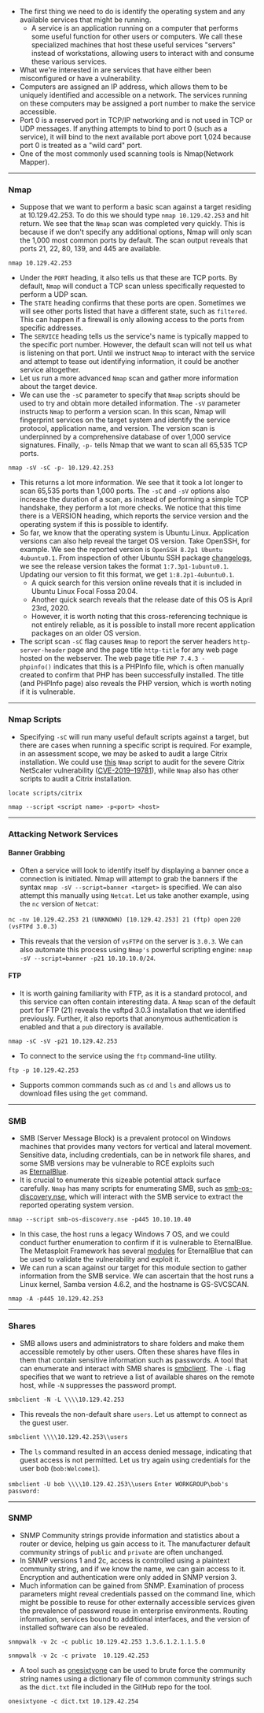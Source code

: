 * The first thing we need to do is identify the operating system and any available services that might be running.
	* A service is an application running on a computer that performs some useful function for other users or computers. We call these specialized machines that host these useful services "servers" instead of workstations, allowing users to interact with and consume these various services.
* What we're interested in are services that have either been misconfigured or have a vulnerability. 
* Computers are assigned an IP address, which allows them to be uniquely identified and accessible on a network. The services running on these computers may be assigned a port number to make the service accessible.
* Port 0 is a reserved port in TCP/IP networking and is not used in TCP or UDP messages. If anything attempts to bind to port 0 (such as a service), it will bind to the next available port above port 1,024 because port 0 is treated as a "wild card" port.
* One of the most commonly used scanning tools is Nmap(Network Mapper).

---
### Nmap

* Suppose that we want to perform a basic scan against a target residing at 10.129.42.253. To do this we should type `nmap 10.129.42.253` and hit return. We see that the `Nmap` scan was completed very quickly. This is because if we don't specify any additional options, Nmap will only scan the 1,000 most common ports by default. The scan output reveals that ports 21, 22, 80, 139, and 445 are available.

`nmap 10.129.42.253`

* Under the `PORT` heading, it also tells us that these are TCP ports. By default, `Nmap` will conduct a TCP scan unless specifically requested to perform a UDP scan.  
* The `STATE` heading confirms that these ports are open. Sometimes we will see other ports listed that have a different state, such as `filtered`. This can happen if a firewall is only allowing access to the ports from specific addresses.  
* The `SERVICE` heading tells us the service's name is typically mapped to the specific port number. However, the default scan will not tell us what is listening on that port. Until we instruct `Nmap` to interact with the service and attempt to tease out identifying information, it could be another service altogether.
* Let us run a more advanced `Nmap` scan and gather more information about the target device.
* We can use the `-sC` parameter to specify that `Nmap` scripts should be used to try and obtain more detailed information. The `-sV` parameter instructs `Nmap` to perform a version scan. In this scan, Nmap will fingerprint services on the target system and identify the service protocol, application name, and version. The version scan is underpinned by a comprehensive database of over 1,000 service signatures. Finally, `-p-` tells Nmap that we want to scan all 65,535 TCP ports.

`nmap -sV -sC -p- 10.129.42.253`

* This returns a lot more information. We see that it took a lot longer to scan 65,535 ports than 1,000 ports. The `-sC` and `-sV` options also increase the duration of a scan, as instead of performing a simple TCP handshake, they perform a lot more checks. We notice that this time there is a VERSION heading, which reports the service version and the operating system if this is possible to identify.
* So far, we know that the operating system is Ubuntu Linux. Application versions can also help reveal the target OS version. Take OpenSSH, for example. We see the reported version is `OpenSSH 8.2p1 Ubuntu 4ubuntu0.1`. From inspection of other Ubuntu SSH package [changelogs](https://launchpad.net/ubuntu/yakkety/+source/openssh/+changelog), we see the release version takes the format `1:7.3p1-1ubuntu0.1`. Updating our version to fit this format, we get `1:8.2p1-4ubuntu0.1`.
	* A quick search for this version online reveals that it is included in Ubuntu Linux Focal Fossa 20.04.
	* Another quick search reveals that the release date of this OS is April 23rd, 2020.
	* However, it is worth noting that this cross-referencing technique is not entirely reliable, as it is possible to install more recent application packages on an older OS version.
* The script scan `-sC` flag causes `Nmap` to report the server headers `http-server-header` page and the page title `http-title` for any web page hosted on the webserver. The web page title `PHP 7.4.3 - phpinfo()` indicates that this is a PHPInfo file, which is often manually created to confirm that PHP has been successfully installed. The title (and PHPInfo page) also reveals the PHP version, which is worth noting if it is vulnerable.

---
### Nmap Scripts

* Specifying `-sC` will run many useful default scripts against a target, but there are cases when running a specific script is required. For example, in an assessment scope, we may be asked to audit a large Citrix installation. We could use [this](https://raw.githubusercontent.com/cyberstruggle/DeltaGroup/master/CVE-2019-19781/CVE-2019-19781.nse) `Nmap` script to audit for the severe Citrix NetScaler vulnerability ([CVE-2019–19781](https://blog.rapid7.com/2020/01/17/active-exploitation-of-citrix-netscaler-cve-2019-19781-what-you-need-to-know/)), while `Nmap` also has other scripts to audit a Citrix installation.

`locate scripts/citrix`

`nmap --script <script name> -p<port> <host>`

---
### Attacking Network Services

#### Banner Grabbing

* Often a service will look to identify itself by displaying a banner once a connection is initiated. Nmap will attempt to grab the banners if the syntax `nmap -sV --script=banner <target>` is specified. We can also attempt this manually using `Netcat`. Let us take another example, using the `nc` version of `Netcat`:

`nc -nv 10.129.42.253 21`
`(UNKNOWN) [10.129.42.253] 21 (ftp) open`
`220 (vsFTPd 3.0.3)`

* This reveals that the version of `vsFTPd` on the server is `3.0.3`. We can also automate this process using `Nmap's` powerful scripting engine: `nmap -sV --script=banner -p21 10.10.10.0/24`.

#### FTP

* It is worth gaining familiarity with FTP, as it is a standard protocol, and this service can often contain interesting data. A `Nmap` scan of the default port for FTP (21) reveals the vsftpd 3.0.3 installation that we identified previously. Further, it also reports that anonymous authentication is enabled and that a `pub` directory is available.

`nmap -sC -sV -p21 10.129.42.253`

* To connect to the service using the `ftp` command-line utility.

`ftp -p 10.129.42.253`

* Supports common commands such as `cd` and `ls` and allows us to download files using the `get` command.

---

### SMB

* SMB (Server Message Block) is a prevalent protocol on Windows machines that provides many vectors for vertical and lateral movement. Sensitive data, including credentials, can be in network file shares, and some SMB versions may be vulnerable to RCE exploits such as [EternalBlue](https://www.avast.com/c-eternalblue).
* It is crucial to enumerate this sizeable potential attack surface carefully. `Nmap` has many scripts for enumerating SMB, such as [smb-os-discovery.nse](https://nmap.org/nsedoc/scripts/smb-os-discovery.html), which will interact with the SMB service to extract the reported operating system version.

`nmap --script smb-os-discovery.nse -p445 10.10.10.40`

* In this case, the host runs a legacy Windows 7 OS, and we could conduct further enumeration to confirm if it is vulnerable to EternalBlue. The Metasploit Framework has several [modules](https://www.rapid7.com/db/modules/exploit/windows/smb/ms17_010_eternalblue/) for EternalBlue that can be used to validate the vulnerability and exploit it.
* We can run a scan against our target for this module section to gather information from the SMB service. We can ascertain that the host runs a Linux kernel, Samba version 4.6.2, and the hostname is GS-SVCSCAN.

`nmap -A -p445 10.129.42.253`

---
### Shares

* SMB allows users and administrators to share folders and make them accessible remotely by other users. Often these shares have files in them that contain sensitive information such as passwords. A tool that can enumerate and interact with SMB shares is [smbclient](https://www.samba.org/samba/docs/current/man-html/smbclient.1.html). The `-L` flag specifies that we want to retrieve a list of available shares on the remote host, while `-N` suppresses the password prompt.

`smbclient -N -L \\\\10.129.42.253`

* This reveals the non-default share `users`. Let us attempt to connect as the guest user.

`smbclient \\\\10.129.42.253\\users`

* The `ls` command resulted in an access denied message, indicating that guest access is not permitted. Let us try again using credentials for the user bob (`bob:Welcome1`).

`smbclient -U bob \\\\10.129.42.253\\users`
`Enter WORKGROUP\bob's password: `

---
### SNMP

* SNMP Community strings provide information and statistics about a router or device, helping us gain access to it. The manufacturer default community strings of `public` and `private` are often unchanged.
* In SNMP versions 1 and 2c, access is controlled using a plaintext community string, and if we know the name, we can gain access to it. Encryption and authentication were only added in SNMP version 3.
* Much information can be gained from SNMP. Examination of process parameters might reveal credentials passed on the command line, which might be possible to reuse for other externally accessible services given the prevalence of password reuse in enterprise environments. Routing information, services bound to additional interfaces, and the version of installed software can also be revealed.

`snmpwalk -v 2c -c public 10.129.42.253 1.3.6.1.2.1.1.5.0`

`snmpwalk -v 2c -c private  10.129.42.253 `

* A tool such as [onesixtyone](https://github.com/trailofbits/onesixtyone) can be used to brute force the community string names using a dictionary file of common community strings such as the `dict.txt` file included in the GitHub repo for the tool.

`onesixtyone -c dict.txt 10.129.42.254`

